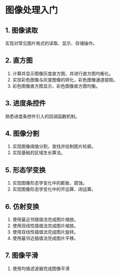 ﻿# 图像处理入门

## 1. 图像读取
实现对常见图片格式的读取、显示、存储操作。
## 2. 直方图
1. 计算并显示图像灰度直方图，并进行直方图均衡化。  
2. 实现彩色图像与灰度图像的转化，彩色图像通道提取。  
3. 彩色图像直方图显示，彩色图像直方图均衡。
## 3. 进度条控件  
熟悉进度条控件引入的回调函数机制。  
## 4. 图像分割
1. 实现图像阈值分割，查找并绘制图片轮廓。  
2. 实现基础的区域生长算法。  
## 5. 形态学变换
1. 实现图像形态学变化中的膨胀、腐蚀。  
2. 实现图像形态学变化中的开运算、闭运算。  
## 6. 仿射变换
1. 使用最近邻插值法完成图片缩放。  
2. 使用双线性插值法完成图片缩放。  
3. 使用双线性插值法完成图片旋转。  
4. 使用最邻近插值法完成图片平移。  
## 7. 图像平滑
1. 使用均值滤波器完成图像平滑
